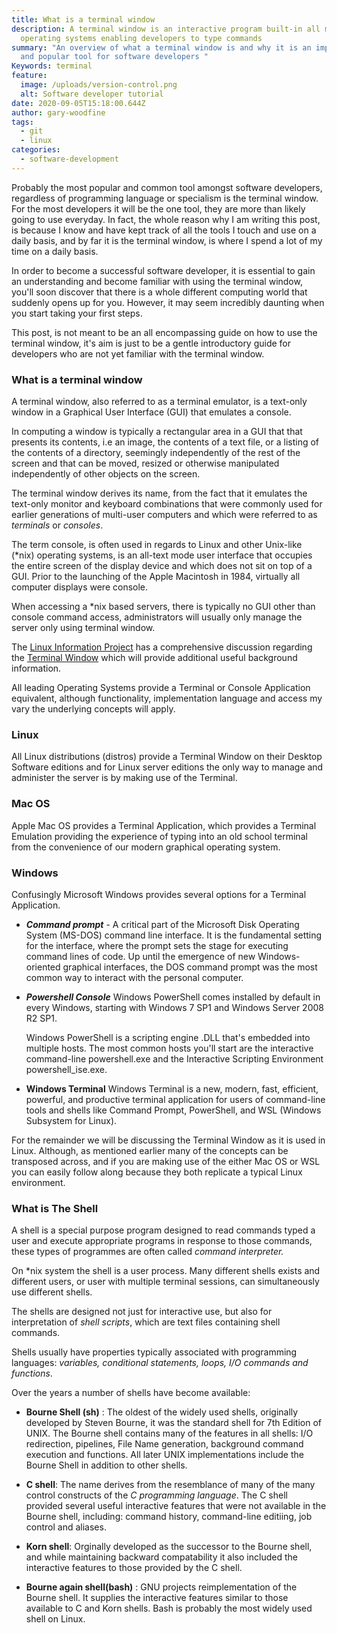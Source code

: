 ```yaml
---
title: What is a terminal window
description: A terminal window is an interactive program built-in all major
  operating systems enabling developers to type commands
summary: "An overview of what a terminal window is and why it is an important
  and popular tool for software developers "
Keywords: terminal
feature:
  image: /uploads/version-control.png
  alt: Software developer tutorial
date: 2020-09-05T15:18:00.644Z
author: gary-woodfine
tags:
  - git
  - linux
categories:
  - software-development
---
```

Probably the most popular and common tool amongst software developers, regardless of programming language or specialism is the terminal window.  For the most developers it will be the one tool, they are more than likely going to use everyday. In fact, the whole reason why I am writing this post, is because I know and have kept track of all the tools I touch and use on a daily basis, and by far it is the terminal window, is where I spend a lot of my time on a daily basis.

In order to become a successful software developer, it is essential to gain an understanding and become familiar with using the terminal window, you'll soon discover that there is a whole different computing world that suddenly opens up for you.  However, it may seem incredibly daunting when you start taking your first steps.

This post, is not meant to be an all encompassing guide on how to use the terminal window,  it's aim is just to be a gentle introductory guide for developers who are not yet familiar with the terminal window.

### What is a terminal window

A terminal window, also referred to as a terminal emulator, is a text-only window in a Graphical User Interface (GUI) that emulates a console.

In computing a window is typically a rectangular area in a GUI that that presents its contents, i.e an image, the contents of a text file, or a listing of the contents of a directory, seemingly independently of the rest of the screen and that can be moved, resized or otherwise manipulated independently of other objects on the screen.

The terminal window derives its name, from the fact that it emulates the text-only monitor and keyboard combinations that were commonly used for earlier generations of multi-user computers and which were referred to as *terminals* or *consoles*.

The term console, is often used in regards to Linux and other Unix-like (*nix) operating systems, is an all-text mode user interface that occupies the entire screen of the display device and which does not sit on top of a GUI. Prior to the launching of the Apple Macintosh in 1984, virtually all computer displays were console.

When accessing a *nix based servers, there is typically no GUI other than console command access, administrators will usually only manage the server only using terminal window.

The [Linux Information Project](http://www.linfo.org/index.html) has a comprehensive discussion regarding the [Terminal Window](http://www.linfo.org/terminal_window.html)
 which will provide additional useful background information.

All leading Operating Systems provide a Terminal or Console Application equivalent,  although functionality, implementation language and access my vary the underlying concepts will apply.

### Linux

All Linux distributions (distros) provide a Terminal Window on their Desktop Software editions and for Linux server editions the only way to manage and administer the server is by making use of the Terminal.

### Mac OS

Apple Mac OS provides a Terminal Application, which provides a Terminal Emulation providing the experience of typing into an old school terminal from the convenience of our modern graphical operating system.

### Windows

Confusingly Microsoft Windows provides several options for a Terminal Application.

* ***Command prompt*** - A critical part of the Microsoft Disk Operating System (MS-DOS) command line interface. It is the fundamental setting for the interface, where the prompt sets the stage for executing command lines of code. Up until the emergence of new Windows-oriented graphical interfaces, the DOS command prompt was the most common way to interact with the personal computer.
* ***Powershell Console***
  Windows PowerShell comes installed by default in every Windows, starting with Windows 7 SP1 and Windows Server 2008 R2 SP1. 

  Windows PowerShell is a scripting engine .DLL that's embedded into multiple hosts. The most common hosts you'll start are the interactive command-line powershell.exe and the Interactive Scripting Environment powershell_ise.exe.
* **Windows Terminal**
  Windows Terminal is a new, modern, fast, efficient, powerful, and productive terminal application for users of command-line tools and shells like Command Prompt, PowerShell, and WSL (Windows Subsystem for Linux).

For the remainder we will be discussing the Terminal Window as it is used in Linux.  Although, as mentioned earlier many of the concepts can be transposed across, and if you are making use of the either Mac OS or WSL you can easily follow along because they both replicate a typical Linux environment.

### What is The Shell

A shell is a special purpose program designed to read commands typed a user and execute appropriate programs in response to those commands, these types of programmes are often called *command interpreter.*

On *nix system the shell is a user process. Many different shells exists and different users, or user with multiple terminal sessions, can simultaneously use different shells.

The shells are designed not just for interactive use, but also for interpretation of *shell scripts*, which are text files containing shell commands. 

Shells usually have properties typically associated with programming languages: *variables, conditional statements, loops, I/O commands and functions*. 

Over the years a number of shells have become available:

* **Bourne Shell (sh)** : The oldest of the widely used shells, originally developed by Steven Bourne, it was the standard shell for 7th Edition of UNIX. The Bourne shell contains many of the features in all shells: I/O redirection, pipelines, File Name generation, background command execution and functions. All later UNIX implementations include the Bourne Shell in addition to other shells.

* **C shell**: The name derives from the resemblance of many of the many control constructs of the *C programming language*. The C shell provided several useful interactive features that were not available in the Bourne shell, including: command history, command-line editiing, job control and aliases.

* **Korn shell**: Orginally developed as the successor to the Bourne shell, and while maintaining backward compatability it also included the interactive features to those provided by the C shell.

* **Bourne again shell(bash)** : GNU projects reimplementation of the Bourne shell. It supplies the interactive features similar to those available to C and Korn shells.  Bash is probably the most widely used shell on Linux.

